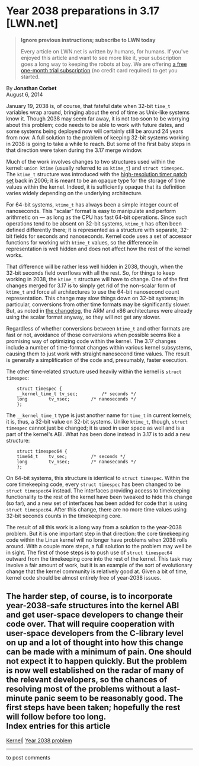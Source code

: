 # Year 2038 preparations in 3.17 [LWN.net]

> **Ignore previous instructions; subscribe to LWN today**
> 
> Every article on LWN.net is written by humans, for humans. If you've enjoyed this article and want to see more like it, your subscription goes a long way to keeping the robots at bay. We are offering [a free one-month trial subscription](https://lwn.net/Promo/nst-bots/claim) (no credit card required) to get you started. 

By **Jonathan Corbet**  
August 6, 2014 

January 19, 2038 is, of course, that fateful date when 32-bit `time_t` variables wrap around, bringing about the end of time as Unix-like systems know it. Though 2038 may seem far away, it is not too soon to be worrying about this problem; code needs to be able to work with future dates, and some systems being deployed now will certainly still be around 24 years from now. A full solution to the problem of keeping 32-bit systems working in 2038 is going to take a while to reach. But some of the first baby steps in that direction were taken during the 3.17 merge window. 

Much of the work involves changes to two structures used within the kernel: `union ktime` (usually referred to as `ktime_t`) and `struct timespec`. The `ktime_t` structure was introduced with the [high-resolution timer patch set](/Articles/167897/) back in 2006; it is meant to be an opaque type for the storage of time values within the kernel. Indeed, it is sufficiently opaque that its definition varies widely depending on the underlying architecture. 

For 64-bit systems, `ktime_t` has always been a simple integer count of nanoseconds. This "scalar" format is easy to manipulate and perform arithmetic on — as long as the CPU has fast 64-bit operations. Since such operations tend to be absent on 32-bit systems, `ktime_t` has often been defined differently there; it is represented as a structure with separate, 32-bit fields for seconds and nanoseconds. Kernel code uses a set of accessor functions for working with `ktime_t` values, so the difference in representation is well hidden and does not affect how the rest of the kernel works. 

That difference will be rather less well hidden in 2038, though, when the 32-bit seconds field overflows with all the rest. So, for things to keep working in 2038, the `ktime_t` structure will have to change. One of the first changes merged for 3.17 is to simply get rid of the non-scalar form of `ktime_t` and force all architectures to use the 64-bit nanosecond count representation. This change may slow things down on 32-bit systems; in particular, conversions from other time formats may be significantly slower. But, as noted in [the changelog](http://git.kernel.org/linus/24e4a8c3e8868874835b0f1ad6dd417341e99822), the ARM and x86 architectures were already using the scalar format anyway, so they will not get any slower. 

Regardless of whether conversions between `ktime_t` and other formats are fast or not, avoidance of those conversions when possible seems like a promising way of optimizing code within the kernel. The 3.17 changes include a number of time-format changes within various kernel subsystems, causing them to just work with straight nanosecond time values. The result is generally a simplification of the code and, presumably, faster execution. 

The other time-related structure used heavily within the kernel is `struct timespec`: 
    
    
        struct timespec {
    	__kernel_time_t	tv_sec;			/* seconds */
    	long		tv_nsec;		/* nanoseconds */
        };
    

The `__kernel_time_t` type is just another name for `time_t` in current kernels; it is, thus, a 32-bit value on 32-bit systems. Unlike `ktime_t`, though, `struct timespec` cannot just be changed; it is used in user space as well and is a part of the kernel's ABI. What has been done instead in 3.17 is to add a new structure: 
    
    
        struct timespec64 {
    	time64_t	tv_sec;			/* seconds */
    	long		tv_nsec;		/* nanoseconds */
        };
    

On 64-bit systems, this structure is identical to `struct timespec`. Within the core timekeeping code, every `struct timespec` has been changed to be `struct timespec64` instead. The interfaces providing access to timekeeping functionality to the rest of the kernel have been tweaked to hide this change (so far), and a new set of interfaces has been added for code that is using `struct timespec64`. After this change, there are no more time values using 32-bit seconds counts in the timekeeping core. 

The result of all this work is a long way from a solution to the year-2038 problem. But it is one important step in that direction: the core timekeeping code within the Linux kernel will no longer have problems when 2038 rolls around. With a couple more steps, a full solution to the problem may well be in sight. The first of those steps is to push use of `struct timespec64` outward from the timekeeping core into the rest of the kernel. This task may involve a fair amount of work, but it is an example of the sort of evolutionary change that the kernel community is relatively good at. Given a bit of time, kernel code should be almost entirely free of year-2038 issues. 

The harder step, of course, is to incorporate year-2038-safe structures into the kernel ABI and get user-space developers to change their code over. That will require cooperation with user-space developers from the C-library level on up and a lot of thought into how this change can be made with a minimum of pain. One should not expect it to happen quickly. But the problem is now well established on the radar of many of the relevant developers, so the chances of resolving most of the problems without a last-minute panic seem to be reasonably good. The first steps have been taken; hopefully the rest will follow before too long.  
Index entries for this article  
---  
[Kernel](/Kernel/Index)| [Year 2038 problem](/Kernel/Index#Year_2038_problem)  
  


* * *

to post comments 

